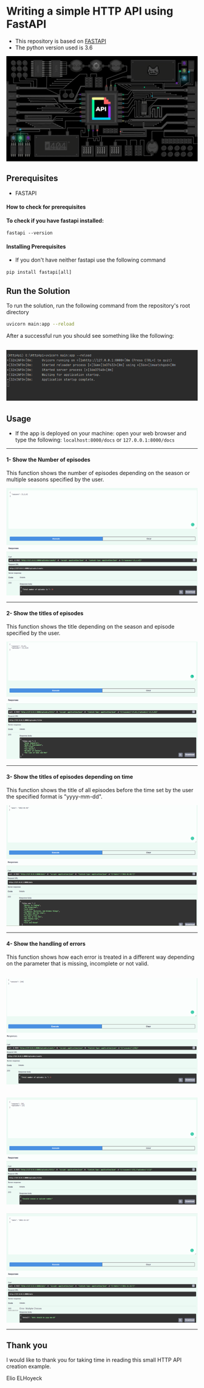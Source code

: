 

# Writing a simple HTTP API using FastAPI 





- This repository is based on [FASTAPI](https://fastapi.tiangolo.com/tutorial/first-steps/)
- The python version used is 3.6






![](./images/Api.gif)




## Prerequisites 



- FASTAPI





#### How to check for prerequisites

**To check if you have fastapi installed:** 

`fastapi --version`





#### Installing Prerequisites

- If you don't have neither fastapi use the following  command 

`pip install fastapi[all]`




## Run the Solution

To run the solution, run the following command from the repository's root directory

```sh
uvicorn main:app --reload
```


After a successful run you should see something like the following:

## ![](./images/successfullrun.PNG)


## Usage

- If the app is deployed on your machine:  open your web browser and type the following: `localhost:8000/docs` or `127.0.0.1:8000/docs`


------
#### 1- Show the Number of episodes


This function shows the number of episodes depending on the season or multiple seasons specified by the user.



![](./images/numberofepisodes.PNG)


------

#### 2- Show the titles of episodes


This function shows the title depending on the season and episode specified by the user.



![](./images/titleofepisodes.PNG)


------

#### 3- Show the titles of episodes depending on time


This function shows the title of all episodes before the time set by the user the specified format is "yyyy-mm-dd".



![](./images/titlebydate.PNG)


------
#### 4- Show the handling of errors


This function shows how each error is treated in a different way depending on the parameter that is missing, incomplete or not valid.



![](./images/error1.PNG)
------
![](./images/error2.PNG)
------
![](./images/error3.PNG)


------

## Thank you

I would like to thank you for taking time in reading this small HTTP API creation example.

Elio ELHoyeck










